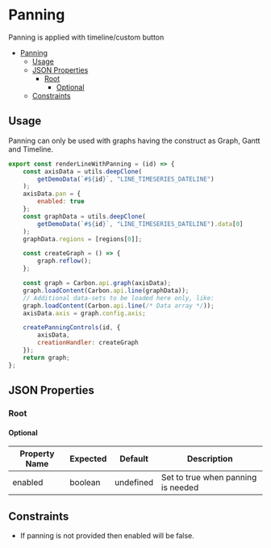 # Panning

Panning is applied with timeline/custom button

-   [Panning](#panning)
    -   [Usage](#usage)
    -   [JSON Properties](#json-properties)
        -   [Root](#root)
            -   [Optional](#optional)
    -   [Constraints](#constraints)

## Usage

Panning can only be used with graphs having the construct as Graph, Gantt and Timeline.

```javascript
export const renderLineWithPanning = (id) => {
    const axisData = utils.deepClone(
        getDemoData(`#${id}`, "LINE_TIMESERIES_DATELINE")
    );
    axisData.pan = {
        enabled: true
    };
    const graphData = utils.deepClone(
        getDemoData(`#${id}`, "LINE_TIMESERIES_DATELINE").data[0]
    );
    graphData.regions = [regions[0]];

    const createGraph = () => {
        graph.reflow();
    };

    const graph = Carbon.api.graph(axisData);
    graph.loadContent(Carbon.api.line(graphData));
    // Additional data-sets to be loaded here only, like:
    graph.loadContent(Carbon.api.line(/* Data array */));
    axisData.axis = graph.config.axis;

    createPanningControls(id, {
        axisData,
        creationHandler: createGraph
    });
    return graph;
};
```

## JSON Properties

### Root

#### Optional

| Property Name | Expected | Default   | Description                        |
| ------------- | -------- | --------- | ---------------------------------- |
| enabled       | boolean  | undefined | Set to true when panning is needed |

## Constraints

-   If panning is not provided then enabled will be false.
